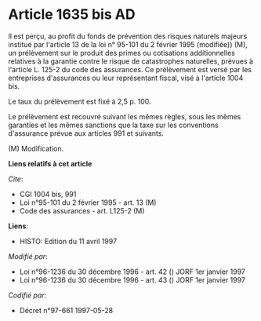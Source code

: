 # Article 1635 bis AD

Il est perçu, au profit du fonds de prévention des risques naturels majeurs institué par l'article 13 de la loi n° 95-101 du
2 février 1995 (modifiée)) (M), un prélèvement sur le produit des primes ou cotisations additionnelles relatives à la
garantie contre le risque de catastrophes naturelles, prévues à l'article L. 125-2 du code des assurances. Ce prélèvement est
versé par les entreprises d'assurances ou leur représentant fiscal, visé à l'article 1004 bis.

Le taux du prélèvement est fixé à 2,5 p. 100.

Le prélèvement est recouvré suivant les mêmes règles, sous les mêmes garanties et les mêmes sanctions que la taxe sur les
conventions d'assurance prévue aux articles 991 et suivants.

(M) Modification.

**Liens relatifs à cet article**

_Cite_:

  - CGI 1004 bis, 991
  - Loi n°95-101 du 2 février 1995 - art. 13 (M)
  - Code des assurances - art. L125-2 (M)

**Liens**:

  - HISTO: Edition du 11 avril 1997

_Modifié par_:

  - Loi n°96-1236 du 30 décembre 1996 - art. 42 () JORF 1er janvier 1997
  - Loi n°96-1236 du 30 décembre 1996 - art. 43 () JORF 1er janvier 1997

_Codifié par_:

  - Décret n°97-661 1997-05-28
